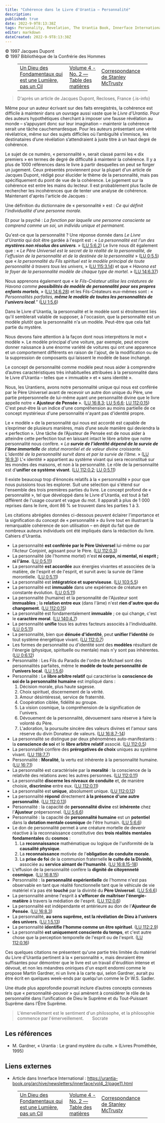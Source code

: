 ```yaml
---
title: "Cohérence dans le Livre d'Urantia – Personnalité"
description: 
published: true
date: 2022-9-9T8:13:38Z
tags: Personality, Revelation, The Urantia Book, Innerface International, article
editor: markdown
dateCreated: 2022-9-9T8:13:38Z
---
```


<p class="v-card v-sheet theme--light gray lighten-3 px-2">© 1997 Jacques Dupont<br>© 1997 Bibliothèque de la Confrérie des Hommes</p>
<figure class="table chapter-navigator">
  <table>
    <tbody>
      <tr>
        <td>
        <a href="/fr/article/Sydney_Harris/A_God_of_Fundamentals_Who_is_a_Light_Not_a_Lash">
          <span class="mdi mdi-arrow-left-drop-circle"></span><span class="pl-2">Un Dieu des Fondamentaux qui est une Lumière, pas un Cil</span>
        </a>
        </td>
        <td>
        <a href="/fr/index/articles_innerface#volume-4-no-2">
          <span class="mdi mdi-book-open-variant"></span><span class="pl-2">Volume 4 - No. 2 — Table des matières</span>
        </a>
        </td>
        <td>
        <a href="/fr/article/Stanley_McTrusty/Correspondence_from_Stanley_McTrusty">
          <span class="pr-2">Correspondance de Stanley McTrusty</span><span class="mdi mdi-arrow-right-drop-circle"></span>
        </a>
        </td>
      </tr>
    </tbody>
  </table>
</figure>



> D'après un article de Jacques Dupont, Recloses, France
{.is-info}

Même pour un auteur écrivant sur des faits enregistrés, la cohérence est difficile à maintenir dans un ouvrage aussi vaste que le _Livre d'Urantia_. Pour des auteurs hypothétiques cherchant à imposer une fausse révélation au monde – s’appuyant donc sur leur imagination – maintenir la cohérence serait une tâche cauchemardesque. Pour les auteurs présentant une vérité révélatrice, même sur des sujets difficiles où l’ambiguïté s’immisce, les destinataires d’une révélation s’attendraient à juste titre à un haut degré de cohérence.

Le sujet de ce numéro, « personnalité », serait classé parmi les « dix premiers » en termes de degré de difficulté à maintenir la cohérence. Il y a plus de 1000 références dans le livre à partir desquelles on peut se forger un jugement. Ceux présentés proviennent pour la plupart d'un article de Jacques Dupont, rédigé pour élucider le thème de la personnalité, mais pas spécifiquement du point de vue de la cohérence. Le jugement sur la cohérence est entre les mains du lecteur. Il est probablement plus facile de rechercher les incohérences que de tenter une analyse de cohérence. Maintenant d'après l'article de Jacques :

Une définition du dictionnaire de « personnalité » est : _Ce qui définit l'individualité d'une personne morale._

Et pour la psyché : _La fonction par laquelle une personne consciente se comprend comme un soi, un individu unique et permanent._

Qu'est-ce que la personnalité ? Une réponse donnée dans _Le Livre d'Urantia_ qui doit être gardée à l'esprit est : « _La personnalité est l'un des ***mystères non résolus des univers***._ » (<a id="a24_191"></a>[LU 5:6.2](/fr/The_Urantia_Book/5#p6_2)) Le livre nous dit également que : « _Le Père Universel est le secret de la réalité de la personnalité, de l'effusion de la personnalité et de la destinée de la personnalité_ » (<a id="a24_409"></a>[LU 0:5.5](/fr/The_Urantia_Book/0#p5_5)) que « _la personnalité du Fils spirituel est le modèle principal de toute personnalité à travers tous les univers,_ » (<a id="a24_569"></a>[LU 115:3.14](/fr/The_Urantia_Book/115#p3_14)) et que « _Havona est le foyer de la personnalité modèle de chaque type de mortel._ » (<a id="a24_702"></a>[LU 14:6.37](/fr/The_Urantia_Book/14#p6_37))

Nous apprenons également que « _le Fils-Créateur utilise les créatures de Havona comme ***possibilités de modèle de personnalité pour ses propres enfants mortels***,_ » (<a id="a26_170"></a>[LU 14:6.28](/fr/The_Urantia_Book/14#p6_28)) et les Fils-Créateurs eux-mêmes sont : « _Personnalités parfaites, ***même le modèle de toutes les personnalités de l'univers local***._” (<a id="a26_354"></a>[LU 1:5.6](/fr/The_Urantia_Book/1#p5_6))

Dans le Livre d'Urantia, la personnalité et le modèle sont si étroitement liés qu'il semblerait valable de supposer, à l'occasion, que la personnalité est un modèle plutôt que la personnalité n'a un modèle. Peut-être que cela fait partie du mystère.

Nous devons faire attention à la façon dont nous interprétons le mot « modèle ». Le modèle principal d'une voiture, par exemple, peut encore donner naissance à une énorme variété de voitures qui ont une apparence et un comportement différents en raison de l'ajout, de la modification ou de la suppression de composants qui laissent le modèle de base inchangé.

Le concept de personnalité comme modèle peut nous aider à comprendre d’autres caractéristiques très inhabituelles attribuées à la personnalité dans le Livre d’Urantia – telles que « immuable » et « sans identité ».

Nous, les Urantiens, avons notre personnalité unique qui nous est conférée par le Père Universel avant de recevoir un autre don unique du Père, une partie prépersonnelle de lui-même ayant une personnalité divine que le livre appelle notre « **Ajusteur de Pensée** ». (<a id="a34_268"></a>[LU 16:8.3](/fr/The_Urantia_Book/16#p8_3); <a id="a34_311"></a>[LU 5:6.6](/fr/The_Urantia_Book/5#p6_6); <a id="a34_352"></a>[LU 112:0.15](/fr/The_Urantia_Book/112#p0_15)) C'est peut-être là un indice d'une compréhension au moins partielle de ce concept mystérieux d'une personnalité n'ayant pas d'identité propre.

Le « modèle » de la personnalité qui nous est accordé est capable de s’exprimer de plusieurs manières, mais d’une seule manière qui deviendra la « perfection ». Une tâche de l’Ajusteur de Pensée est de nous aider à atteindre cette perfection tout en laissant intact le libre arbitre que notre personnalité nous confère. « _La ***survie de l’identité dépend de la survie de l’âme immortelle*** de statut morontiel et de valeur divine croissante. L’identité de la personnalité survit dans et par la survie de l’âme._ » (<a id="a36_518"></a>[LU 16:9.3](/fr/The_Urantia_Book/16#p9_3)) L'« identité » appartient au système vivant qui sera reconstitué sur les mondes des maisons, et non à la personnalité. Le rôle de la personnalité est d'**unifier ce système vivant**. (<a id="a36_745"></a>[LU 112:0.2](/fr/The_Urantia_Book/112#p0_2); <a id="a36_790"></a>[LU 0:5.11](/fr/The_Urantia_Book/0#p5_11))

Il existe beaucoup trop d’énoncés relatifs à la « personnalité » pour que nous puissions tous les explorer. Suit une sélection qui s'étend sur l'ensemble des trois premières parties du livre. Le concept profond de « personnalité », tel que développé dans le Livre d'Urantia, est tout à fait différent de l'usage courant et vague du mot. Il apparaît à plus de 1 000 reprises dans le livre, dont 86 % se trouvent dans les parties 1 à 3.

Les citations abrégées données ci-dessous peuvent éclairer l'importance et la signification du concept de « personnalité » du livre tout en illustrant la remarquable cohérence de son utilisation – en dépit du fait que de nombreux auteurs individuels ont été impliqués dans la rédaction du livre. Cahiers d'Urantia.

- La personnalité **est conférée par le Père Universel** lui-même ou par l'Acteur Conjoint, agissant pour le Père. (<a id="a42_116"></a>[LU 112:0.3](/fr/The_Urantia_Book/112#p0_3))
- La personnalité (de l'homme mortel) n'est **ni corps, ni mental, ni esprit ; ni l'âme**. (<a id="a43_92"></a>[LU 0:5.11](/fr/The_Urantia_Book/0#p5_11))
- La personnalité **est accordée** aux énergies vivantes et associées de la matière, de l'esprit et de l'esprit, et survit avec la survie de l'âme morontielle. (<a id="a44_161"></a>[LU 0:5.11](/fr/The_Urantia_Book/0#p5_11))
- La personnalité est **intégratrice et superviseuse**. (<a id="a45_57"></a>[LU 103:5.5](/fr/The_Urantia_Book/103#p5_5))
- La personnalité est **immuable** dans une expérience de créature en constante évolution. (<a id="a46_92"></a>[LU 0:5.11](/fr/The_Urantia_Book/0#p5_11))
- La personnalité (humaine) et la personnalité de l'Ajusteur sont **immuables** ; la **relation entre eux** (dans l'âme) n'est **rien d'autre que du changement**. (<a id="a47_164"></a>[LU 112:0.15](/fr/The_Urantia_Book/112#p0_15))
- La personnalité est fondamentalement **immuable** ; ce qui change, c'est le **caractère moral**. (<a id="a48_100"></a>[LU 140:4.7](/fr/The_Urantia_Book/140#p4_7))
- La personnalité **unifie** tous les autres facteurs associés à l'individualité. (<a id="a49_83"></a>[LU 0:5.11](/fr/The_Urantia_Book/0#p5_11))
- La personnalité, bien que **dénuée d'identité**, peut **unifier l'identité** de tout système énergétique vivant. (<a id="a50_116"></a>[LU 112:0.7](/fr/The_Urantia_Book/112#p0_7))
- Les formes de personnalité ou d'identité sont des **modèles** résultant de l'énergie (physique, spirituelle ou mentale) mais n'y sont pas inhérentes. (<a id="a51_153"></a>[LU 0:6.12](/fr/The_Urantia_Book/0#p6_12))
- Personnalité : Les Fils du Paradis de l'ordre de Michael sont des personnalités parfaites, même le **modèle de toute personnalité de l'univers local**. (<a id="a52_155"></a>[LU 1:5.6](/fr/The_Urantia_Book/1#p5_6))
- Personnalité : Le **libre arbitre relatif** qui caractérise la **conscience de soi de la personnalité humaine** est impliqué dans :
	1. Décision morale, plus haute sagesse.
	2. Choix spirituel, discernement de la vérité.
	3. Amour désintéressé, service de fraternité.
	4. Coopération ciblée, fidélité au groupe.
	5. La vision cosmique, la compréhension de la signification de l'univers.
	6. Dévouement de la personnalité, dévouement sans réserve à faire la volonté du Père.
	7. L'adoration, la poursuite sincère des valeurs divines et l'amour sans réserve du divin Donateur de valeurs. (<a id="a60_113"></a>[LU 16:8.7-14](/fr/The_Urantia_Book/16#p8_7))
- La personnalité se distingue par deux phénomènes auto-manifestants : la **conscience de soi** et le **libre arbitre relatif** associé. (<a id="a61_138"></a>[LU 112:0.5](/fr/The_Urantia_Book/112#p0_5))
- La personnalité confère des **prérogatives de choix** uniques au système vivant. (<a id="a62_84"></a>[LU 118:7.7](/fr/The_Urantia_Book/118#p7_7))
- Personnalité : **Moralité**, la vertu est inhérente à la personnalité humaine. (<a id="a63_82"></a>[LU 16:7.1](/fr/The_Urantia_Book/16#p7_1))
- La personnalité est caractérisée par la **moralité** : la conscience de la relativité des relations avec les autres personnes. (<a id="a64_130"></a>[LU 112:0.11](/fr/The_Urantia_Book/112#p0_11))
- La personnalité **discerne les niveaux de conduite** et, de manière choisie, **discrimine** entre eux. (<a id="a65_106"></a>[LU 112:0.11](/fr/The_Urantia_Book/112#p0_11))
- La personnalité est **unique**, absolument unique. (<a id="a66_54"></a>[LU 112:0.12](/fr/The_Urantia_Book/112#p0_12))
- La personnalité **répond** directement **à la présence d'une autre personnalité**. (<a id="a67_86"></a>[LU 112:0.13](/fr/The_Urantia_Book/112#p0_13))
- Personnalité : la capacité de **personnalité divine** est **inhérente** chez l'**Ajusteur** prépersonnel. (<a id="a68_109"></a>[LU 5:6.6](/fr/The_Urantia_Book/5#p6_6))
- Personnalité : la capacité de **personnalité humaine** est un **potentiel** dans la **dotation mentale cosmique** de l'être humain. (<a id="a69_135"></a>[LU 5:6.6](/fr/The_Urantia_Book/5#p6_6))
- Le don de personnalité permet à une créature mortelle de devenir réactive à la reconnaissance constitutive des **trois réalités mentales fondamentales** du **cosmos** :
	1. La **reconnaissance** mathématique ou logique de l'uniformité de la **causalité physique**.
	2. La **reconnaissance** motivée de l'**obligation de conduite morale**.
	3. La **prise de foi** de la communion fraternelle **le culte de la Divinité**, associée au **service aimant de l'humanité**. (<a id="a73_128"></a>[LU 16:8.15-18](/fr/The_Urantia_Book/16#p8_15))
- L'effusion de la personnalité confère la **dignité de citoyenneté cosmique**. (<a id="a74_81"></a>[LU 16:8.15](/fr/The_Urantia_Book/16#p8_15))
- Personnalité : la **personnalité expérientielle** de l'homme n'est pas observable en tant que réalité fonctionnelle tant que le véhicule de vie matériel n'a pas été **touché** par la divinité du **Père Universel**. (<a id="a75_218"></a>[LU 5:6.6](/fr/The_Urantia_Book/5#p6_6))
- La personnalité amène l'esprit à **s'efforcer de maîtriser l'énergie-matière** à travers la médiation de l'esprit. (<a id="a76_118"></a>[LU 112:0.6](/fr/The_Urantia_Book/112#p0_6))
- La personnalité est indépendante et antérieure au don de l'**Ajusteur de Pensée**. (<a id="a77_86"></a>[LU 16:8.3](/fr/The_Urantia_Book/16#p8_3))
- La personnalité, **au sens suprême, est la révélation de Dieu à l'univers des univers**. (<a id="a78_92"></a>[LU 1:5.13](/fr/The_Urantia_Book/1#p5_13))
- La personnalité **identifie l'homme comme un être spirituel**. (<a id="a79_66"></a>[LU 112:2.9](/fr/The_Urantia_Book/112#p2_9))
- La personnalité **est uniquement consciente du temps**, et c'est autre chose que la perception temporelle de l'esprit ou de l'esprit. (<a id="a80_137"></a>[LU 112:0.16](/fr/The_Urantia_Book/112#p0_16))

Ces quelques citations ne présentent qu'une partie très limitée du matériel du Livre d'Urantia pertinent à la « personnalité », mais devraient être suffisantes pour démontrer que le livre est un travail d'érudition intense et dévoué, et non les méandres oniriques d'un esprit endormi comme le propose Martin Gardner, ni un livre à la carte qui, selon Gardner, aurait pu être écrit en quelques week-ends par quelqu'un comme le Dr W.S. Sadler.

Une étude plus approfondie pourrait inclure d’autres concepts connexes tels que « personnalité-pouvoir » qui amènent à considérer le rôle de la personnalité dans l’unification de Dieu le Suprême et du Tout-Puissant Suprême dans l’Être Suprême.

> L'émerveillement est le sentiment d'un philosophe, et la philosophie commence par l'émerveillement.
> &nbsp; &nbsp; &nbsp; Socrate

## Les références

- M. Gardner, « Urantia : Le grand mystère du culte. » (Livres Prométhée, 1995)

## Liens externes

- Article dans Innerface International : https://urantia-book.org/archive/newsletters/innerface/vol4_2/page11.html






<figure class="table chapter-navigator">
  <table>
    <tbody>
      <tr>
        <td>
        <a href="/fr/article/Sydney_Harris/A_God_of_Fundamentals_Who_is_a_Light_Not_a_Lash">
          <span class="mdi mdi-arrow-left-drop-circle"></span><span class="pl-2">Un Dieu des Fondamentaux qui est une Lumière, pas un Cil</span>
        </a>
        </td>
        <td>
        <a href="/fr/index/articles_innerface#volume-4-no-2">
          <span class="mdi mdi-book-open-variant"></span><span class="pl-2">Volume 4 - No. 2 — Table des matières</span>
        </a>
        </td>
        <td>
        <a href="/fr/article/Stanley_McTrusty/Correspondence_from_Stanley_McTrusty">
          <span class="pr-2">Correspondance de Stanley McTrusty</span><span class="mdi mdi-arrow-right-drop-circle"></span>
        </a>
        </td>
      </tr>
    </tbody>
  </table>
</figure>
